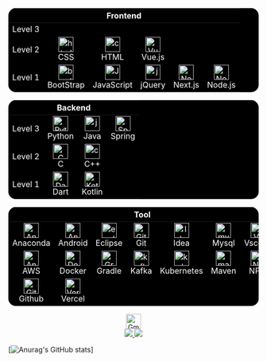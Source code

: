<div align="center">
<table style="background-color: black; color: white; border: none; border-radius: 15px; overflow: hidden;">
 <thead>
    <tr>
      <th colspan="8" align="center" style="color: white;">Frontend</th>
    </tr>
  </thead>
  <tbody>
    <tr>
	<td align="center" style="border: none;">
          <a style="color: white;">
            Level 3
          </a>
        </td>
      </td>
    </tr>
    <tr>
	<td align="center" style="border: none;">
          <a style="color: white;">
            Level 2
          </a>
        </td>
	<td align="center" style="border: none;">
        <a style="color: white;">
          <img src="https://skillicons.dev/icons?i=css" width="30" height="30" alt="html"/>
        </a>
        <br>CSS
      </td>
	<td align="center" style="border: none;">
        <a href="https://developer.mozilla.org/en-US/docs/Web/HTML" style="color: white;">
          <img src="https://skillicons.dev/icons?i=html" width="30" height="30" alt="css"/>
        </a>
        <br>HTML
      </td>
	<td align="center" style="border: none;">
          <a style="color: white;">
            <img src="https://skillicons.dev/icons?i=vuejs" width="30" height="30" alt="Vue.js"/>
          </a>
          <br>Vue.js
        </td>
    </tr>
    <tr>
	<td align="center" style="border: none;">
          <a style="color: white;">
            Level 1
          </a>
        </td>
	<td align="center" style="border: none;">
        <a href="https://developer.mozilla.org/en-US/docs/Web/CSS" style="color: white;">
          <img src="https://skillicons.dev/icons?i=bootstrap" width="30" height="30" alt="bootstrap"/>
        </a>
        <br>BootStrap
      </td>
	<td align="center" style="border: none;">
        <a href="https://developer.mozilla.org/en-US/docs/Web/CSS" style="color: white;">
          <img src="https://skillicons.dev/icons?i=js" width="30" height="30" alt="JavaScript"/>
        </a>
        <br>JavaScript
      </td>
	<td align="center" style="border: none;">
        <a href="https://developer.mozilla.org/en-US/docs/Web/CSS" style="color: white;">
          <img src="https://skillicons.dev/icons?i=jquery" width="30" height="30" alt="jquery"/>
        </a>
        <br>jQuery
      </td>
        <td align="center" style="border: none;">
          <a href="https://nextjs.org/" style="color: white;">
            <img src="https://skillicons.dev/icons?i=nextjs" width="30" height="30" alt="Next.js"/>
          </a>
          <br>Next.js
        </td>
        <td align="center" style="border: none;">
          <a href="https://nextjs.org/" style="color: white;">
            <img src="https://skillicons.dev/icons?i=nodejs" width="30" height="30" alt="Node.js"/>
          </a>
          <br>Node.js
        </td>
    </tr>
  </tbody>
</table>

<table style="background-color: black; color: white; border: none; border-radius: 15px; overflow: hidden;">
 <thead>
    <tr>
      <th colspan="8" align="center" style="color: white;">Backend</th>
    </tr>
  </thead>
  <tbody>
    <tr>
	<td align="center" style="border: none;">
          <a style="color: white;">
            Level 3
          </a>
        </td>
	<td align="center" style="border: none;">
        <a href="https://developer.mozilla.org/en-US/docs/Web/CSS" style="color: white;">
          <img src="https://skillicons.dev/icons?i=py" width="30" height="30" alt="Python"/>
        </a>
        <br>Python
       </td>
        <td align="center" style="border: none;">
          <a href="https://nextjs.org/" style="color: white;">
            <img src="https://skillicons.dev/icons?i=java" width="30" height="30" alt="java"/>
          </a>
          <br>Java
        </td>
	</td>
	<td align="center" style="border: none;">
          <a href="https://nextjs.org/" style="color: white;">
            <img src="https://skillicons.dev/icons?i=spring" width="30" height="30" alt="Spring"/>
          </a>
          <br>Spring
        </td>
    </tr>
    <tr>
	<td align="center" style="border: none;">
          <a style="color: white;">
            Level 2
          </a>
        </td>
        <td align="center" style="border: none;">
          <a href="https://nextjs.org/" style="color: white;">
            <img src="https://skillicons.dev/icons?i=c" width="30" height="30" alt="C"/>
          </a>
          <br>C
        </td>
	<td align="center" style="border: none;">
          <a href="https://nextjs.org/" style="color: white;">
            <img src="https://skillicons.dev/icons?i=cpp" width="30" height="30" alt="cpp"/>
          </a>
          <br>C++
        </td>	
    </tr>
    <tr>
	<td align="center" style="border: none;">
          <a style="color: white;">
            Level 1
          </a>
        </td>
	<td align="center" style="border: none;">
          <a style="color: white;">
            <img src="https://skillicons.dev/icons?i=dart" width="30" height="30" alt="Dart"/>
          </a>
          <br>Dart
        </td>
	<td align="center" style="border: none;">
          <a style="color: white;">
            <img src="https://skillicons.dev/icons?i=kotlin" width="30" height="30" alt="Kotlin"/>
          </a>
          <br>Kotlin
        </td>
    </tr>
  </tbody>
</table>

<table style="background-color: black; color: white; border: none; border-radius: 15px; overflow: hidden;">
 <thead>
    <tr>
      <th colspan="8" align="center" style="color: white;">Tool</th>
    </tr>
  </thead>
  <tbody>
    <tr>
	<td align="center" style="border: none;">
        <a style="color: white;">
          <img src="https://skillicons.dev/icons?i=anaconda" width="30" height="30" alt="Anaconda"/>
        </a>
        <br>Anaconda
      </td>
	<td align="center" style="border: none;">
        <a style="color: white;">
          <img src="https://skillicons.dev/icons?i=androidstudio" width="30" height="30" alt="Android Studio"/>
        </a>
        <br>Android
      </td>
      </td>
	<td align="center" style="border: none;">
        <a href="https://developer.mozilla.org/en-US/docs/Web/CSS" style="color: white;">
          <img src="https://skillicons.dev/icons?i=eclipse" width="30" height="30" alt="ecplise"/>
        </a>
        <br>Eclipse
      </td>
        <td align="center" style="border: none;">
          <a href="https://nextjs.org/" style="color: white;">
            <img src="https://skillicons.dev/icons?i=git" width="30" height="30" alt="Git"/>
          </a>
          <br>Git
        </td>
      </td>
	        <td align="center" style="border: none;">
          <a href="https://nextjs.org/" style="color: white;">
            <img src="https://skillicons.dev/icons?i=idea" width="30" height="30" alt="Idea"/>
          </a>
          <br>Idea
        </td>
	<td align="center" style="border: none;">
          <a style="color: white;">
            <img src="https://skillicons.dev/icons?i=mysql" width="30" height="30" alt="mysql"/>
          </a>
          <br>Mysql
        </td>
        <td align="center" style="border: none;">
          <a href="https://nextjs.org/" style="color: white;">
            <img src="https://skillicons.dev/icons?i=vscode" width="30" height="30" alt="Vscode"/>
          </a>
          <br>Vscode
	</td>
</tr>
<tr>
 <td align="center" style="border: none;">
        <a style="color: white;">
          <img src="https://skillicons.dev/icons?i=aws" width="30" height="30" alt="Android Studio"/>
        </a>
        <br>AWS
     </td>
	<td align="center" style="border: none;">
        <a style="color: white;">
          <img src="https://skillicons.dev/icons?i=docker" width="30" height="30" alt="Docker"/>
        </a>
        <br>Docker
      </td>
	<td align="center" style="border: none;">
          <a href="https://nextjs.org/" style="color: white;">
            <img src="https://skillicons.dev/icons?i=gradle" width="30" height="30" alt="Gradle"/>
          </a>
          <br>Gradle
        </td>
	<td align="center" style="border: none;">
          <a href="https://nextjs.org/" style="color: white;">
            <img src="https://skillicons.dev/icons?i=kafka" width="30" height="30" alt="kafka"/>
          </a>
          <br>Kafka
        </td>
	 <td align="center" style="border: none;">
          <a href="https://nextjs.org/" style="color: white;">
            <img src="https://skillicons.dev/icons?i=kubernetes" width="30" height="30" alt="kubernetes"/>
          </a>
          <br>Kubernetes
        </td>
	<td align="center" style="border: none;">
          <a href="https://nextjs.org/" style="color: white;">
            <img src="https://skillicons.dev/icons?i=maven" width="30" height="30" alt="maven"/>
          </a>
          <br>Maven
        </td>
	<td align="center" style="border: none;">
          <a style="color: white;">
            <img src="https://skillicons.dev/icons?i=npm" width="30" height="30" alt="Npm"/>
          </a>
          <br>NPM
        </td>
	</tr>
	<tr>
			        <td align="center" style="border: none;">
          <a href="https://nextjs.org/" style="color: white;">
            <img src="https://skillicons.dev/icons?i=github" width="30" height="30" alt="Github"/>
          </a>
          <br>Github
        </td>
	<td align="center" style="border: none;">
          <a style="color: white;">
            <img src="https://skillicons.dev/icons?i=vercel" width="30" height="30" alt="Vercel"/>
          </a>
          <br>Vercel
        </td>
	</tr>
  </tbody>
</table>
<div>
	<img src="https://skillicons.dev/icons?i=gmail" width="30" height="30" alt="Gmail"/>
</div>
	<a href="https://skson-dashboard.vercel.app">
		<img src="https://img.shields.io/badge/Dashboard-66B2FF?style=flat"/>
	</a>
	<a href="https://www.acmicpc.net/user/skson0x6ab">
		<img src="https://img.shields.io/badge/BaekJoon-007BFF?style=flat"/>
	</a>
</div>

[![Anurag's GitHub stats](https://github-readme-stats.vercel.app/api?username=skson0x6ab&hide_title=true&show_icons=true&include_all_commits=true&disable_animations=true&theme=vue)]

</div>
<!---
skson0x6ab/skson0x6ab is a ✨ special ✨ repository because its `README.md` (this file) appears on your GitHub profile.
You can click the Preview link to take a look at your changes.
--->
